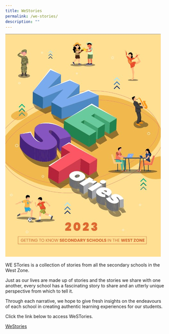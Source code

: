 ```yaml
---
title: WeStories
permalink: /we-stories/
description: ""
---
```

![](/images/2023%20Pictures/we%20stories%202023.jpg)

WE STories is a collection of stories from all the secondary schools in the West Zone. 

Just as our lives are made up of stories and the stories we share with one another, every school has a fascinating story to share and an utterly unique perspective from which to tell it. 

Through each narrative, we hope to give fresh insights on the endeavours of each school in creating authentic learning experiences for our students.

Click the link below to access WeSTories.

[WeStories](https://go.gov.sg/westories-official)